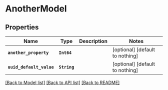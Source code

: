 # AnotherModel


## Properties
Name | Type | Description | Notes
------------ | ------------- | ------------- | -------------
**`another_property`** | **`Int64`** |  | [optional] [default to nothing]
**`uuid_default_value`** | **`String`** |  | [optional] [default to nothing]


[[Back to Model list]](../README.md#models) [[Back to API list]](../README.md#api-endpoints) [[Back to README]](../README.md)



